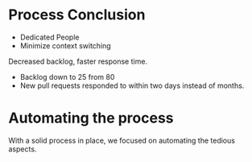 <!SLIDE>
# Process Conclusion

 * Dedicated People
 * Minimize context switching

Decreased backlog, faster response time.

 * Backlog down to 25 from 80
 * New pull requests responded to within two days instead of months.

# Automating the process

With a solid process in place, we focused on automating the tedious aspects.
